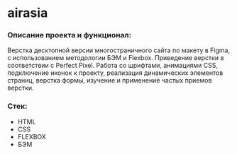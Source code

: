 # airasia

### Описание проекта и функционал:

Верстка десктопной версии многостраничного сайта по макету в Figma, с использованием методологии БЭМ и Flexbox. Приведение верстки в соответствии с Perfect Pixel. Работа со шрифтами, анимациями CSS, подключение иконок к проекту, реализация динамических элементов страниц, верстка формы, изучение и применение частых приемов верстки.

### Стек:

- HTML
- CSS
- FLEXBOX
- БЭМ
